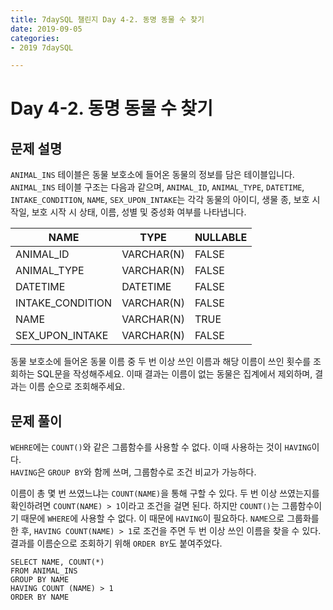 ```yaml
---
title: 7daySQL 챌린지 Day 4-2. 동명 동물 수 찾기
date: 2019-09-05
categories: 
- 2019 7daySQL

---
```


# Day 4-2. 동명 동물 수 찾기

## 문제 설명
`ANIMAL_INS` 테이블은 동물 보호소에 들어온 동물의 정보를 담은 테이블입니다. `ANIMAL_INS` 테이블 구조는 다음과 같으며, `ANIMAL_ID`, `ANIMAL_TYPE`, `DATETIME`, `INTAKE_CONDITION`, `NAME`, `SEX_UPON_INTAKE`는 각각 동물의 아이디, 생물 종, 보호 시작일, 보호 시작 시 상태, 이름, 성별 및 중성화 여부를 나타냅니다.

| NAME | TYPE | NULLABLE |
|--------|--------|----|
| ANIMAL_ID | 	VARCHAR(N)  |FALSE|
|ANIMAL_TYPE|VARCHAR(N)|FALSE|
|DATETIME|DATETIME|FALSE|
|INTAKE_CONDITION|VARCHAR(N)|FALSE|
|NAME|VARCHAR(N)|TRUE|
|SEX_UPON_INTAKE|VARCHAR(N)|FALSE|

동물 보호소에 들어온 동물 이름 중 두 번 이상 쓰인 이름과 해당 이름이 쓰인 횟수를 조회하는 SQL문을 작성해주세요. 이때 결과는 이름이 없는 동물은 집계에서 제외하며, 결과는 이름 순으로 조회해주세요.

## 문제 풀이
`WEHRE`에는 `COUNT()`와 같은 그룹함수를 사용할 수 없다. 이때 사용하는 것이 `HAVING`이다.<BR>
`HAVING`은 `GROUP BY`와 함께 쓰며, 그룹함수로 조건 비교가 가능하다.<BR>

이름이 총 몇 번 쓰였느냐는 `COUNT(NAME)`을 통해 구할 수 있다. 두 번 이상 쓰였는지를 확인하려면 `COUNT(NAME) > 1`이라고 조건을 걸면 된다. 하지만 `COUNT()`는 그룹함수이기 때문에 `WHERE`에 사용할 수 없다. 이 때문에 `HAVING`이 필요하다. `NAME`으로 그룹화를 한 후, `HAVING COUNT(NAME) > 1`로 조건을 주면 두 번 이상 쓰인 이름을 찾을 수 있다. 결과를 이름순으로 조회하기 위해 `ORDER BY`도 붙여주었다.

```
SELECT NAME, COUNT(*)
FROM ANIMAL_INS
GROUP BY NAME
HAVING COUNT (NAME) > 1
ORDER BY NAME
```
